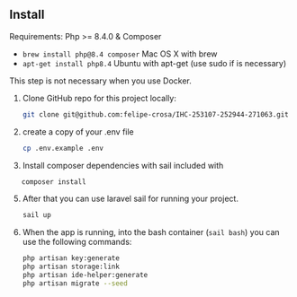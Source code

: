 <!-- markdownlint-disable MD033 -->
<!-- markdownlint-disable-next-line MD041 -->


## Install

Requirements: Php >= 8.4.0 & Composer

- `brew install php@8.4 composer` Mac OS X with brew
- `apt-get install php8.4` Ubuntu with apt-get (use sudo if is necessary)

This step is not necessary when you use Docker.

1. Clone GitHub repo for this project locally:

   ```bash
   git clone git@github.com:felipe-crosa/IHC-253107-252944-271063.git
   ```

2. create a copy of your .env file

   ```bash
   cp .env.example .env
   ```

3. Install composer dependencies with sail included with

    <!-- cspell: disable -->

```bash
   composer install
   ```
   <!-- cspell: enable -->

5. After that you can use laravel sail for running your project.

   ```bash
   sail up
   ```

6. When the app is running, into the bash container (`sail bash`) you can use the following commands:

   ```bash
   php artisan key:generate
   php artisan storage:link
   php artisan ide-helper:generate
   php artisan migrate --seed
   ```
